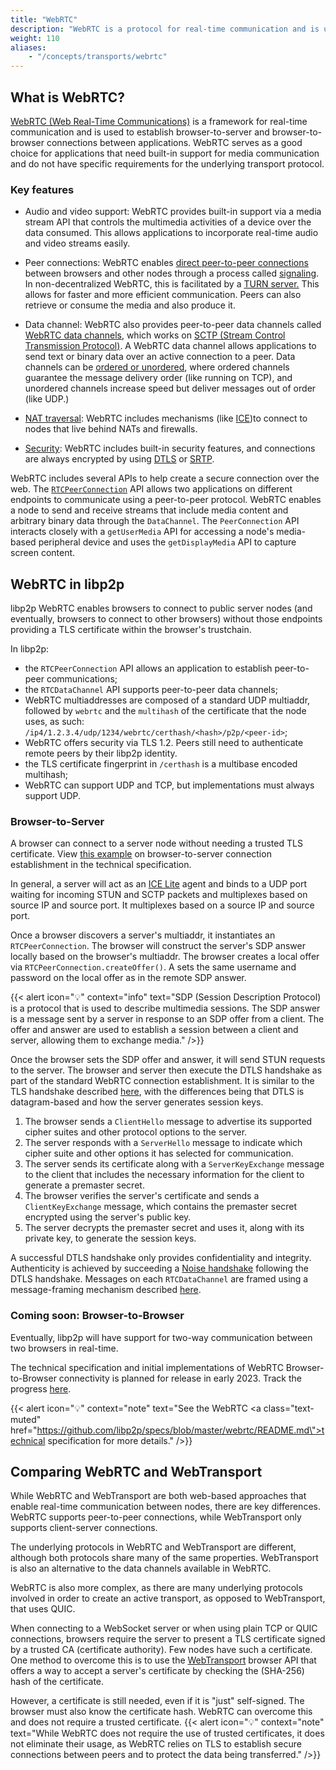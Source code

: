 ```yaml
---
title: "WebRTC"
description: "WebRTC is a protocol for real-time communication and is used to establish connections between browsers and other applications."
weight: 110
aliases:
    - "/concepts/transports/webrtc"
---
```


## What is WebRTC?

[WebRTC (Web Real-Time Communications)](https://webrtc.org/) is a framework for real-time communication
and is used to establish browser-to-server and browser-to-browser connections between applications.
WebRTC serves as a good choice for applications that need built-in support for media
communication and do not have specific requirements for the underlying transport
protocol.

### Key features

- Audio and video support: WebRTC provides built-in support via a media stream API
  that controls the multimedia activities of a device over the data consumed. This
  allows applications to incorporate real-time audio and video streams easily.

- Peer connections: WebRTC enables [direct peer-to-peer connections](https://webrtc.org/getting-started/peer-connections)
  between browsers and other nodes through a process called [signaling](https://webrtc.org/getting-started/peer-connections#signaling).
  In non-decentralized WebRTC, this is facilitated by a [TURN server.](https://webrtc.org/getting-started/turn-server)
  This allows for faster and more efficient communication. Peers can also retrieve or consume the media and
  also produce it.

- Data channel: WebRTC also provides peer-to-peer data channels called
  [WebRTC data channels](https://developer.mozilla.org/en-US/docs/Games/Techniques/WebRTC_data_channels),
  which works on
  [SCTP (Stream Control Transmission Protocol)](https://en.wikipedia.org/wiki/Stream_Control_Transmission_Protocol).
  A WebRTC data channel allows applications to send text or binary data over an active connection to a peer.
  Data channels can be [ordered or unordered](https://developer.mozilla.org/en-US/docs/Web/API/RTCDataChannel/ordered),
  where ordered channels guarantee the message delivery order (like running on TCP), and unordered channels increase
  speed but deliver messages out of order (like UDP.)

- [NAT traversal](../nat/overview): WebRTC includes mechanisms (like
  [ICE](https://datatracker.ietf.org/doc/rfc5245/))to connect to nodes that live behind
  NATs and firewalls.

- [Security](../secure-comm/overview): WebRTC includes built-in security features, and
  connections are always encrypted by using [DTLS](https://en.wikipedia.org/wiki/Datagram_Transport_Layer_Security)
  or [SRTP](https://en.wikipedia.org/wiki/Secure_Real-time_Transport_Protocol).

WebRTC includes several APIs to help create a secure connection
over the web. The
[`RTCPeerConnection`](https://developer.mozilla.org/en-US/docs/Web/API/RTCPeerConnection/RTCPeerConnection)
API allows two applications on different endpoints to communicate using a peer-to-peer protocol. WebRTC enables
a node to send and receive streams that include media content and arbitrary binary data
through the `DataChannel`. The `PeerConnection` API
interacts closely with a `getUserMedia` API for accessing a node's media-based peripheral
device and uses the `getDisplayMedia` API to capture screen content.

## WebRTC in libp2p

libp2p WebRTC enables browsers to connect to public server nodes (and eventually,
browsers to connect to other browsers) without those endpoints providing a TLS
certificate within the browser's trustchain.

In libp2p:

- the `RTCPeerConnection` API allows an application to establish peer-to-peer
  communications;
- the `RTCDataChannel` API supports peer-to-peer data channels;
- WebRTC multiaddresses are composed of a standard UDP multiaddr,
  followed by `webrtc` and the `multihash` of the certificate that
  the node uses, as such:
  `/ip4/1.2.3.4/udp/1234/webrtc/certhash/<hash>/p2p/<peer-id>`;
- WebRTC offers security via TLS 1.2. Peers still need to authenticate remote peers
  by their libp2p identity.
- the TLS certificate fingerprint in `/certhash` is a multibase encoded multihash;
- WebRTC can support UDP and TCP, but implementations must always support UDP.

### Browser-to-Server

A browser can connect to a server node without needing a trusted TLS
certificate. View [this example](https://github.com/libp2p/specs/blob/master/webrtc/README.md#browser-to-public-server) on browser-to-server connection establishment in the technical
specification.

In general, a server will act as an [ICE Lite](https://www.rfc-editor.org/rfc/rfc5245)
agent and binds to a UDP port waiting for incoming STUN and SCTP packets and multiplexes
based on source IP and source port. It multiplexes based on a source IP and source port.

Once a browser discovers a server's multiaddr, it instantiates an `RTCPeerConnection`.
The browser will construct the server's SDP answer locally based on the browser's multiaddr.
The browser creates a local offer via `RTCPeerConnection.createOffer()`. A sets the same
username and password on the local offer as in the remote SDP answer.

{{< alert icon="💡" context="info" text="SDP (Session Description Protocol) is a protocol that is used to describe multimedia sessions. The SDP answer is a message sent by a server in response to an SDP offer from a client. The offer and answer are used to establish a session between a client and server, allowing them to exchange media." />}}

Once the browser sets the SDP offer and answer, it will send STUN requests to
the server. The browser and server then execute the DTLS handshake as part of the standard
WebRTC connection establishment. It is similar to the TLS handshake described
[here](../secure-comm/tls##comparing-tls-1.3-to-tls-1.2), with the differences being that DTLS is
datagram-based and how the server generates session keys.

1. The browser sends a `ClientHello` message to advertise its supported cipher suites
   and other protocol options to the server.
2. The server responds with a `ServerHello` message to indicate which cipher suite
   and other options it has selected for communication.
3. The server sends its certificate along with a `ServerKeyExchange` message to the client
   that includes the necessary information for the client to generate a premaster secret.
4. The browser verifies the server's certificate and sends a `ClientKeyExchange` message,
   which contains the premaster secret encrypted using the server's public key.
5. The server decrypts the premaster secret and uses it, along with its private key, to
   generate the session keys.

A successful DTLS handshake only provides confidentiality and integrity. Authenticity is
achieved by succeeding a [Noise handshake](../secure-comm/noise) following
the DTLS handshake. Messages on each `RTCDataChannel` are framed using a message-framing
mechanism described
[here](https://github.com/libp2p/specs/blob/master/webrtc/README.md#multiplexing).

<!-- TO ADD: DIAGRAMS ONCE READY + CONTEXT -->

### Coming soon: Browser-to-Browser

Eventually, libp2p will have support for two-way communication between two
browsers in real-time.

The technical specification and initial implementations of WebRTC
Browser-to-Browser connectivity is planned for release in early 2023.
Track the progress [here](https://github.com/libp2p/specs/issues/475).

{{< alert icon="💡" context="note" text="See the WebRTC <a class=\"text-muted\" href=\"https://github.com/libp2p/specs/blob/master/webrtc/README.md\">technical specification</a> for more details." />}}

## Comparing WebRTC and WebTransport

While WebRTC and WebTransport are both web-based approaches that enable real-time
communication between nodes, there are key differences. WebRTC supports peer-to-peer
connections, while WebTransport only supports client-server connections.

The underlying protocols in WebRTC and WebTransport are different, although both
protocols share many of the same properties. WebTransport is also an
alternative to the data channels available in WebRTC.

WebRTC is also more complex, as there are many underlying protocols involved in order
to create an active transport, as opposed to WebTransport, that uses QUIC.

When connecting to a WebSocket server or when using plain TCP or QUIC connections,
browsers require the server to present a TLS certificate signed by a trusted CA
(certificate authority). Few nodes have such a certificate. One method to overcome
this is to use the [WebTransport](webtransport) browser API that offers a way to
accept a server's certificate by checking the (SHA-256) hash of the certificate.

However, a certificate is still needed, even if it is "just" self-signed.
The browser must also know the certificate hash. WebRTC can overcome this and
does not require a trusted certificate.
{{< alert icon="💡" context="note" text="While WebRTC does not require the use of trusted certificates, it does not eliminate their usage, as WebRTC relies on TLS to establish secure connections between peers and to protect the data being transferred." />}}
